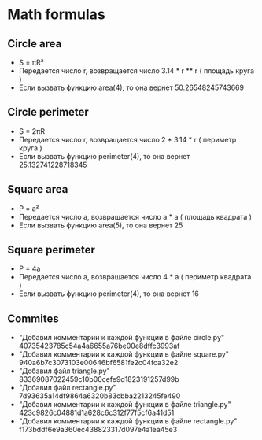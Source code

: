 # Math formulas

## Circle area
- S = πR²
- Передается число r, возвращается число 3.14 * r ** r ( площадь круга )
- Если вызвать функцию area(4), то она вернет 50.26548245743669

## Circle perimeter
- S = 2πR
- Передается число r, возвращается число 2 * 3.14 * r ( периметр круга )
- Если вызвать функцию perimeter(4), то она вернет 25.132741228718345

## Square area
- P = a²
- Передается число a, возвращается число a * a ( площадь квадрата )
- Если вызвать функцию area(5), то она вернет 25

## Square perimeter
- P = 4a
- Передается число a, возвращается число 4 * a ( периметр квадрата )
- Если вызвать функцию perimeter(4), то она вернет 16

## Commites
- "Добавил комментарии к каждой функции в файле circle.py" 40735423785c54a4a6655a76be00e8dffc3993af
- "Добавил комментарии к каждой функции в файле square.py" 940a6b7c3073103e00646bf6581fe2c04fca32e2
- "Добавил файл triangle.py" 83369087022459c10b00cefe9d1823191257d99b
- "Добавил файл rectangle.py" 7d93635a14df9864a6320b83cbba2213245fe490
- "Добавил комментарии к каждой функции в файле triangle.py" 423c9826c04881d1a628c6c312f77f5cf6a41d51
- "Добавил комментарии к каждой функции в файле rectangle.py" f173bddf6e9a360ec438823317d097e4a1ea45e3